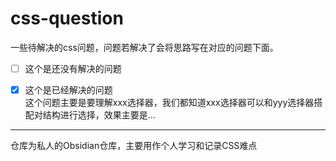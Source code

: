 # css-question
一些待解决的css问题，问题若解决了会将思路写在对应的问题下面。  
- [ ] 这个是还没有解决的问题
    
- [x] 这个是已经解决的问题  
这个问题主要是要理解xxx选择器，我们都知道xxx选择器可以和yyy选择器搭配对结构进行选择，效果主要是...

---

仓库为私人的Obsidian仓库，主要用作个人学习和记录CSS难点


